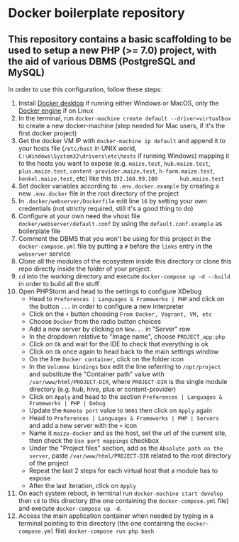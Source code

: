 # Docker boilerplate repository
## This repository contains a basic scaffolding to be used to setup a new PHP (>= 7.0) project, with the aid of various DBMS (PostgreSQL and MySQL)


In order to use this configuration, follow these steps:

1. Install [Docker desktop](https://www.docker.com/products/docker-desktop) if running either Windows or MacOS, only the [Docker engine](https://www.docker.com/products/docker-engine) if on Linux
2. In the terminal, run `docker-machine create default --driver=virtualbox` to create a new docker-machine (step needed for Mac users, if it's the first docker project)
3. Get the docker VM IP with `docker-machine ip default` and append it to your hosts file (`/etc/host` in UNIX world, `C:\Windows\System32\drivers\etc\hosts` if running Windows) mapping it to the hosts you want to expose (e.g. `maize.test`, `hub.maize.test`, `plus.maize.test`, `content-provider.maize.test`, `h-farm.maize.test`, `henkel.maize.test`, etc) like this `192.168.99.100		hub.maize.test`
4. Set docker variables according to `.env.docker.example` by creating a new `.env.docker` file in the root directory of the project
5. In `.docker/webserver/Dockerfile` edit line `16` by setting your own credentials (not strictly required, still it's a good thing to do)
6. Configure at your own need the vhost file `docker/webserver/default.conf` by using the `default.conf.example` as boilerplate file
7. Comment the DBMS that you won't be using for this project in the `docker-compose.yml` file by putting a `#` before the `links` entry in the `webserver` service
8. Clone all the modules of the ecosystem inside this directory or clone this repo directly inside the folder of your project.
9. `cd` into the working directory and execute `docker-compose up -d --build` in order to build all the stuff
10. Open PHPStorm and head to the settings to configure XDebug
	- Head to `Preferences | Languages & Frameworks | PHP` and click on the button `...` in order to configure a new interpreter
	- Click on the `+` button choosing `From Docker, Vagrant, VM, etc`
	- Choose `Docker` from the radio button choices
	- Add a new server by clicking on `New...` in "Server" row
	- In the dropdown relative to "Image name", choose `PROJECT_app:php`
	- Click on `Ok` and wait for the IDE to check that everything is ok
	- Click on `Ok` once again to head back to the main settings window
	- On the line `Docker container`, click on the folder icon
	- In the `Volumne bindings` box edit the line referring to `/opt/project` and substitute the "Container path" value with `/var/www/html/PROJECT-DIR`, where `PROJECT-DIR` is the single module directory (e.g. hub, hive, plus or content-provider)
	- Click on `Apply` and head to the section `Preferences | Languages & Frameworks | PHP | Debug`
	- Update the `Remote port` value to `9001` then click on `Apply` again
	- Head to `Preferences | Languages & Frameworks | PHP | Servers` and add a new server with the `+` icon
	- Name it `maize-docker` and as the host, set the url of the current site, then check the `Use port mappings` checkbox
	- Under the "Project files" section, add as the `Absolute path on the server`, paste `/var/www/html/PROJECT-DIR` related to the root directory of the project
	- Repeat the last 2 steps for each virtual host that a module has to expose
	- After the last iteration, click on `Apply`
11. On each system reboot, in terminal run `docker-machine start develop` then `cd` to this directory (the one containing the `docker-compose.yml` file) and execute `docker-compose up -d`.
12. Access the main application container when needed by typing in a terminal pointing to this directory (the one containing the `docker-compose.yml` file) `docker-compose run php bash`
